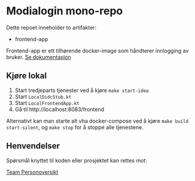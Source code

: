 # Modialogin mono-repo

Dette repoet inneholder to artifakter:
- frontend-app


Frontend-app er ett tilhørende docker-image som håndterer innlogging av bruker. [Se dokumentasjon](frontend-app/README.md)


## Kjøre lokal
1. Start tredjeparts tjenester ved å kjøre `make start-idea`
2. Start `LocalOidcStub.kt`
3. Start `LocalFrontendApp.kt`
4. Gå til http://localhost:8083/frontend

Alternativt kan man starte alt vha docker-compose ved å kjøre `make build start-silent`, og `make stop` for å stoppe alle tjenestene.

## Henvendelser
Spørsmål knyttet til koden eller prosjektet kan rettes mot:

[Team Personoversikt](https://github.com/navikt/info-team-personoversikt)
